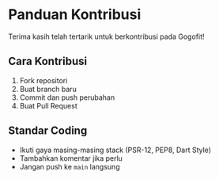 # Panduan Kontribusi

Terima kasih telah tertarik untuk berkontribusi pada Gogofit!

## Cara Kontribusi

1. Fork repositori
2. Buat branch baru
3. Commit dan push perubahan
4. Buat Pull Request

## Standar Coding

- Ikuti gaya masing-masing stack (PSR-12, PEP8, Dart Style)
- Tambahkan komentar jika perlu
- Jangan push ke `main` langsung
